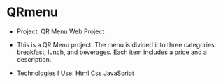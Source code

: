# QRmenu

- Project: QR Menu Web Project

- This is a QR Menu project. The menu is divided into three categories: breakfast, lunch, and beverages. Each item includes a price and a description.

- Technologies I Use: Html Css JavaScript
